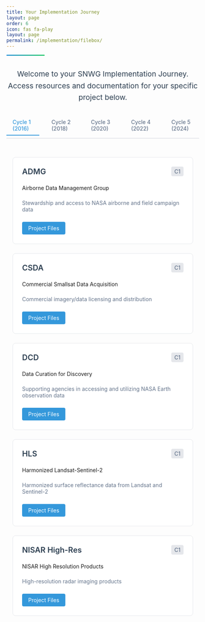 ```yaml
---
title: Your Implementation Journey
layout: page
order: 6
icon: fas fa-play
layout: page
permalink: /implementation/filebox/
---
```


<div class="header-line"></div>

<div class="intro-section">
  <p class="lead-text">Welcome to your SNWG Implementation Journey. Access resources and documentation for your specific project below.</p>
</div>

<div class="cycle-tabs">
  <input type="radio" id="cycle1" name="cycles" checked>
  <input type="radio" id="cycle2" name="cycles">
  <input type="radio" id="cycle3" name="cycles">
  <input type="radio" id="cycle4" name="cycles">
  <input type="radio" id="cycle5" name="cycles">
  
  <div class="tab-labels">
    <label for="cycle1">Cycle 1 (2016)</label>
    <label for="cycle2">Cycle 2 (2018)</label>
    <label for="cycle3">Cycle 3 (2020)</label>
    <label for="cycle4">Cycle 4 (2022)</label>
    <label for="cycle5">Cycle 5 (2024)</label>
  </div>

  <div class="projects-container">
    <!-- Cycle 1 Projects -->
    <div class="project-grid">
      <div class="project-card">
        <div class="project-header">
          <h3>ADMG</h3>
          <span class="cycle-badge">C1</span>
        </div>
        <p>Airborne Data Management Group</p>
        <p class="project-description">Stewardship and access to NASA airborne and field campaign data</p>
        <div class="project-links">
          <a href="https://github.com/NASA-IMPACT/snwg-implementation/issues/152" target="blank" rel="noopener noreferrer" class="resource-link">Project Files</a>
        </div>
      </div>
      <div class="project-card">
        <div class="project-header">
          <h3>CSDA</h3>
          <span class="cycle-badge">C1</span>
        </div>
        <p>Commercial Smallsat Data Acquisition</p>
        <p class="project-description">Commercial imagery/data licensing and distribution</p>
        <div class="project-links">
          <a href="https://github.com/NASA-IMPACT/snwg-implementation/issues/152" target="blank" rel="noopener noreferrer" class="resource-link">Project Files</a>
        </div>
      </div>
      <div class="project-card">
        <div class="project-header">
          <h3>DCD</h3>
          <span class="cycle-badge">C1</span>
        </div>
        <p>Data Curation for Discovery</p>
        <p class="project-description">Supporting agencies in accessing and utilizing NASA Earth observation data</p>
        <div class="project-links">
          <a href="https://github.com/NASA-IMPACT/snwg-implementation/issues/152" target="blank" rel="noopener noreferrer" class="resource-link">Project Files</a>
        </div>
      </div>
      <div class="project-card">
        <div class="project-header">
          <h3>HLS</h3>
          <span class="cycle-badge">C1</span>
        </div>
        <p>Harmonized Landsat-Sentinel-2</p>
        <p class="project-description">Harmonized surface reflectance data from Landsat and Sentinel-2</p>
        <div class="project-links">
          <a href="https://github.com/NASA-IMPACT/snwg-implementation/issues/152" target="blank" rel="noopener noreferrer" class="resource-link">Project Files</a>
        </div>
      </div>
      <div class="project-card">
        <div class="project-header">
          <h3>NISAR High-Res</h3>
          <span class="cycle-badge">C1</span>
        </div>
        <p>NISAR High Resolution Products</p>
        <p class="project-description">High-resolution radar imaging products</p>
        <div class="project-links">
          <a href="https://github.com/NASA-IMPACT/snwg-implementation/issues/152" target="blank" rel="noopener noreferrer" class="resource-link">Project Files</a>
        </div>
      </div>
    </div>
    <!-- Cycle 2 Projects -->
    <div class="project-grid">
      <div class="project-card">
        <div class="project-header">
          <h3>AC-GEOS</h3>
          <span class="cycle-badge">C2</span>
        </div>
        <p>Atmospheric Composition using GEOS</p>
        <p class="project-description">Atmospheric composition reanalysis using GEOS-5</p>
        <div class="project-links">
          <a href="https://github.com/NASA-IMPACT/snwg-implementation/issues/152" target="blank" rel="noopener noreferrer" class="resource-link">Project Files</a>
        </div>
      </div>
      <div class="project-card">
        <div class="project-header">
          <h3>Freeboard & Ice</h3>
          <span class="cycle-badge">C2</span>
        </div>
        <p>ICESat-2 QuickLooks Products</p>
        <p class="project-description">Low latency products over Great Lakes region</p>
        <div class="project-links">
          <a href="https://github.com/NASA-IMPACT/snwg-implementation/issues/152" target="blank" rel="noopener noreferrer" class="resource-link">Project Files</a>
        </div>
      </div>
      <div class="project-card">
        <div class="project-header">
          <h3>Internet of Animals</h3>
          <span class="cycle-badge">C2</span>
        </div>
        <p>ICARUS Animal Tracking System</p>
        <p class="project-description">Miniaturized animal tracking technology</p>
        <div class="project-links">
          <a href="https://github.com/NASA-IMPACT/snwg-implementation/issues/152" target="blank" rel="noopener noreferrer" class="resource-link">Project Files</a>
        </div>
      </div>

      <div class="project-card">
        <div class="project-header">
          <h3>NISAR SM</h3>
          <span class="cycle-badge">C2</span>
        </div>
        <p>NISAR Soil Moisture</p>
        <p class="project-description">High-resolution soil moisture measurements</p>
        <div class="project-links">
          <a href="https://github.com/NASA-IMPACT/snwg-implementation/issues/152" target="blank" rel="noopener noreferrer" class="resource-link">Project Files</a>
        </div>
      </div>

      <div class="project-card">
        <div class="project-header">
          <h3>OPERA</h3>
          <span class="cycle-badge">C2</span>
        </div>
        <p>Observational Products for End-Users from Remote Sensing Analysis</p>
        <p class="project-description">Suite of remote sensing products</p>
        <div class="project-links">
          <a href="https://github.com/NASA-IMPACT/snwg-implementation/issues/152" target="blank" rel="noopener noreferrer" class="resource-link">Project Files</a>
        </div>
      </div>

      <div class="project-card">
        <div class="project-header">
          <h3>Radiation & Clouds</h3>
          <span class="cycle-badge">C2</span>
        </div>
        <p>SatCorps Cloud Analysis</p>
        <p class="project-description">Cloud and radiation data products</p>
        <div class="project-links">
          <a href="https://github.com/NASA-IMPACT/snwg-implementation/issues/152" target="blank" rel="noopener noreferrer" class="resource-link">Project Files</a>
        </div>
      </div>

      <div class="project-card">
        <div class="project-header">
          <h3>Water Quality</h3>
          <span class="cycle-badge">C2</span>
        </div>
        <p>Water Quality Products</p>
        <p class="project-description">Ocean and inland water quality monitoring</p>
        <div class="project-links">
          <a href="https://github.com/NASA-IMPACT/snwg-implementation/issues/152" target="blank" rel="noopener noreferrer" class="resource-link">Project Files</a>
        </div>
      </div>
    </div>

    <!-- Cycle 3 Projects -->
    <div class="project-grid">
      <div class="project-card">
        <div class="project-header">
          <h3>Air Quality</h3>
          <span class="cycle-badge">C3</span>
        </div>
        <p>Air Quality Monitoring Network</p>
        <p class="project-description">Extended Pandora air quality sensor network</p>
        <div class="project-links">
          <a href="https://github.com/NASA-IMPACT/snwg-implementation/issues/152" target="blank" rel="noopener noreferrer" class="resource-link">Project Files</a>
        </div>
      </div>

      <div class="project-card">
        <div class="project-header">
          <h3>EarthDEM 2.0</h3>
          <span class="cycle-badge">C3</span>
        </div>
        <p>Global Digital Elevation Model</p>
        <p class="project-description">High-resolution elevation data products</p>
        <div class="project-links">
          <a href="https://github.com/NASA-IMPACT/snwg-implementation/issues/152" target="blank" rel="noopener noreferrer" class="resource-link">Project Files</a>
        </div>
      </div>

      <div class="project-card">
        <div class="project-header">
          <h3>PBL</h3>
          <span class="cycle-badge">C3</span>
        </div>
        <p>Planetary Boundary Layer Products</p>
        <p class="project-description">Merged GNSS-RO/Atmospheric measurements</p>
        <div class="project-links">
          <a href="https://github.com/NASA-IMPACT/snwg-implementation/issues/152" target="blank" rel="noopener noreferrer" class="resource-link">Project Files</a>
        </div>
      </div>

      <div class="project-card">
        <div class="project-header">
          <h3>Sea Ice</h3>
          <span class="cycle-badge">C3</span>
        </div>
        <p>Sea Ice from Sea Surface Salinity</p>
        <p class="project-description">Enhanced sea surface salinity products</p>
        <div class="project-links">
          <a href="https://github.com/NASA-IMPACT/snwg-implementation/issues/152" target="blank" rel="noopener noreferrer" class="resource-link">Project Files</a>
        </div>
      </div>

      <div class="project-card">
        <div class="project-header">
          <h3>TEMPO NRT</h3>
          <span class="cycle-badge">C3</span>
        </div>
        <p>TEMPO/GOES Near Real-Time Products</p>
        <p class="project-description">Near real-time atmospheric measurements</p>
        <div class="project-links">
          <a href="https://github.com/NASA-IMPACT/snwg-implementation/issues/152" target="blank" rel="noopener noreferrer" class="resource-link">Project Files</a>
        </div>
      </div>

      <div class="project-card">
        <div class="project-header">
          <h3>HLS-VI</h3>
          <span class="cycle-badge">C3</span>
        </div>
        <p>Global HLS-Derived Vegetation Indices</p>
        <p class="project-description">Vegetation index products from HLS data</p>
        <div class="project-links">
          <a href="https://github.com/NASA-IMPACT/snwg-implementation/issues/152" target="blank" rel="noopener noreferrer" class="resource-link">Project Files</a>
        </div>
      </div>
    </div>

    <!-- Cycle 4 Projects -->
    <div class="project-grid">
      <div class="project-card">
        <div class="project-header">
          <h3>ARSET</h3>
          <span class="cycle-badge">C4</span>
        </div>
        <p>Applied Remote Sensing Training</p>
        <p class="project-description">Targeted remote sensing training program</p>
        <div class="project-links">
          <a href="https://github.com/NASA-IMPACT/snwg-implementation/issues/152" target="blank" rel="noopener noreferrer" class="resource-link">Project Files</a>
        </div>
      </div>

      <div class="project-card">
        <div class="project-header">
          <h3>HLS-LL</h3>
          <span class="cycle-badge">C4</span>
        </div>
        <p>HLS Low Latency</p>
        <p class="project-description">Reduced latency HLS data products</p>
        <div class="project-links">
          <a href="https://github.com/NASA-IMPACT/snwg-implementation/issues/152" target="blank" rel="noopener noreferrer" class="resource-link">Project Files</a>
        </div>
      </div>

      <div class="project-card">
        <div class="project-header">
          <h3>GABAN</h3>
          <span class="cycle-badge">C4</span>
        </div>
        <p>Global Algal Blooms Assessment Network</p>
        <p class="project-description">Algal bloom monitoring and assessment</p>
        <div class="project-links">
          <a href="https://github.com/NASA-IMPACT/snwg-implementation/issues/152" target="blank" rel="noopener noreferrer" class="resource-link">Project Files</a>
        </div>
      </div>

      <div class="project-card">
        <div class="project-header">
          <h3>Ocean Winds</h3>
          <span class="cycle-badge">C4</span>
        </div>
        <p>Ocean Surface Winds</p>
        <p class="project-description">Multi-sensor ocean wind measurements</p>
        <div class="project-links">
          <a href="https://github.com/NASA-IMPACT/snwg-implementation/issues/152" target="blank" rel="noopener noreferrer" class="resource-link">Project Files</a>
        </div>
      </div>

      <div class="project-card">
        <div class="project-header">
          <h3>TEMPO Enhanced</h3>
          <span class="cycle-badge">C4</span>
        </div>
        <p>TEMPO Enhanced Products</p>
        <p class="project-description">Extended TEMPO atmospheric measurements</p>
        <div class="project-links">
          <a href="https://github.com/NASA-IMPACT/snwg-implementation/issues/152" target="blank" rel="noopener noreferrer" class="resource-link">Project Files</a>
        </div>
      </div>

      <div class="project-card">
        <div class="project-header">
          <h3>VLM</h3>
          <span class="cycle-badge">C4</span>
        </div>
        <p>Vertical Land Motion</p>
        <p class="project-description">Land surface elevation change monitoring</p>
        <div class="project-links">
          <a href="https://github.com/NASA-IMPACT/snwg-implementation/issues/152" target="blank" rel="noopener noreferrer" class="resource-link">Project Files</a>
        </div>
      </div>
    </div>

    <!-- Cycle 5 Projects -->
    <div class="project-grid">
      <div class="project-card">
        <div class="project-header">
          <h3>C5</h3>
          <span class="cycle-badge">C5</span>
        </div>
        <p>Cycle 5 Projects</p>
        <p class="project-description">Future cycle projects</p>
        <div class="project-links">
          <a href="https://github.com/NASA-IMPACT/snwg-implementation/issues/152" target="blank" rel="noopener noreferrer" class="resource-link">Project Files</a>
        </div>
      </div>
    </div>
  </div>
</div>

<style>
.header-line {
    height: 3px;
    background: linear-gradient(to right, #3498db, #2ecc71);
    margin-top: 0.5rem;
    border-radius: 2px;
    width: 100px;
}

.intro-section {
    max-width: 800px;
    margin: 2rem auto;
    text-align: center;
}

.lead-text {
    font-size: 1.2rem;
    color: #2c3e50;
    line-height: 1.6;
}

.cycle-tabs {
    margin: 2rem 0;
}

.cycle-tabs input[type="radio"] {
    display: none;
}

.tab-labels {
    display: flex;
    gap: 1rem;
    margin-bottom: 2rem;
    border-bottom: 2px solid #e5e7eb;
    padding-bottom: 0.5rem;
}

.tab-labels label {
    padding: 0.5rem 1rem;
    cursor: pointer;
    color: #64748b;
    transition: all 0.3s ease;
    font-weight: 500;
}

.tab-labels label:hover {
    color: #3498db;
}

#cycle1:checked ~ .tab-labels label[for="cycle1"],
#cycle2:checked ~ .tab-labels label[for="cycle2"],
#cycle3:checked ~ .tab-labels label[for="cycle3"],
#cycle4:checked ~ .tab-labels label[for="cycle4"],
#cycle5:checked ~ .tab-labels label[for="cycle5"] {
    color: #3498db;
    border-bottom: 2px solid #3498db;
    margin-bottom: -2px;
}

.project-grid {
    display: grid;
    grid-template-columns: repeat(auto-fill, minmax(300px, 1fr));
    gap: 1.5rem;
    display: none;
    padding: 1rem;
}

#cycle1:checked ~ .projects-container .project-grid:nth-of-type(1),
#cycle2:checked ~ .projects-container .project-grid:nth-of-type(2),
#cycle3:checked ~ .projects-container .project-grid:nth-of-type(3),
#cycle4:checked ~ .projects-container .project-grid:nth-of-type(4),
#cycle5:checked ~ .projects-container .project-grid:nth-of-type(5) {
    display: grid;
}

.project-card {
    background: white;
    border: 1px solid #e5e7eb;
    border-radius: 8px;
    padding: 1.5rem;
    transition: all 0.3s ease;
    display: flex;
    flex-direction: column;
}

.project-card:hover {
    transform: translateY(-2px);
    box-shadow: 0 4px 8px rgba(0, 0, 0, 0.1);
}

.project-header {
    display: flex;
    justify-content: space-between;
    align-items: center;
    margin-bottom: 0.5rem;
}

.project-header h3 {
    margin: 0;
    color: #2c3e50;
    font-size: 1.25rem;
    font-weight: 600;
}

.cycle-badge {
    background: #e5e7eb;
    padding: 0.25rem 0.5rem;
    border-radius: 4px;
    font-size: 0.875rem;
    color: #64748b;
    font-weight: 500;
}

.project-description {
    color: #64748b;
    font-size: 0.875rem;
    margin: 0.5rem 0;
    flex-grow: 1;
}

.project-links {
    margin-top: 1rem;
    display: flex;
    gap: 0.5rem;
}

.resource-link {
    display: inline-block;
    padding: 0.5rem 1rem;
    background: #3498db;
    color: white;
    text-decoration: none;
    border-radius: 4px;
    font-size: 0.875rem;
    transition: background 0.2s ease;
}

.resource-link:hover {
    background: #2980b9;
}

@media (max-width: 768px) {
    .tab-labels {
        flex-wrap: wrap;
        gap: 0.5rem;
    }
    
    .tab-labels label {
        flex: 1;
        text-align: center;
        font-size: 0.875rem;
    }
    
    .project-grid {
        grid-template-columns: 1fr;
        padding: 0.5rem;
    }
    
    .project-header h3 {
        font-size: 1.125rem;
    }
}
</style>

<!-- Optional JavaScript for any interactive features -->
<script>
document.addEventListener('DOMContentLoaded', function() {
    // Add any necessary JavaScript functionality here
    
    // Example: Smooth scrolling for anchor links
    document.querySelectorAll('a[href^="#"]').forEach(anchor => {
        anchor.addEventListener('click', function (e) {
            e.preventDefault();
            document.querySelector(this.getAttribute('href')).scrollIntoView({
                behavior: 'smooth'
            });
        });
    });
});
</script>